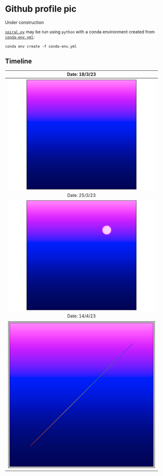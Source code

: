 # Github profile pic
Under construction

[`spiral.py`](spiral.py) may be run using `python` with a conda environment created from [`conda-env.yml`](conda-env.yml):
```
conda env create -f conda-env.yml
```

## Timeline 
| Date: 18/3/23 |
| :---: |
|![Start of profile pic](./img/18_3_23.png) |
| Date: 25/3/23 |
|![Second profile pic](./img/ppic_moon_25_3_23.png) |
| Date: 14/4/23 |
|![Third profile pic](./img/ppic_multiline_13_4_23.png) |
